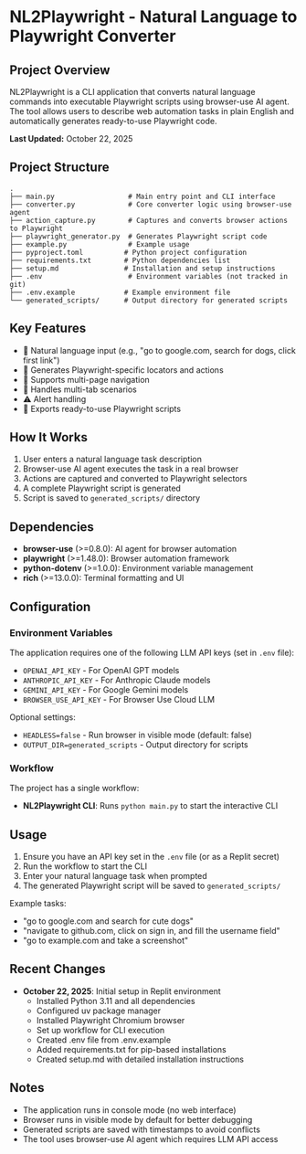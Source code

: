 # NL2Playwright - Natural Language to Playwright Converter

## Project Overview

NL2Playwright is a CLI application that converts natural language commands into executable Playwright scripts using browser-use AI agent. The tool allows users to describe web automation tasks in plain English and automatically generates ready-to-use Playwright code.

**Last Updated:** October 22, 2025

## Project Structure

```
.
├── main.py                  # Main entry point and CLI interface
├── converter.py             # Core converter logic using browser-use agent
├── action_capture.py        # Captures and converts browser actions to Playwright
├── playwright_generator.py  # Generates Playwright script code
├── example.py               # Example usage
├── pyproject.toml          # Python project configuration
├── requirements.txt        # Python dependencies list
├── setup.md                # Installation and setup instructions
├── .env                     # Environment variables (not tracked in git)
├── .env.example            # Example environment file
└── generated_scripts/      # Output directory for generated scripts
```

## Key Features

- 🤖 Natural language input (e.g., "go to google.com, search for dogs, click first link")
- 🎯 Generates Playwright-specific locators and actions
- 🔄 Supports multi-page navigation
- 📑 Handles multi-tab scenarios
- ⚠️ Alert handling
- 📝 Exports ready-to-use Playwright scripts

## How It Works

1. User enters a natural language task description
2. Browser-use AI agent executes the task in a real browser
3. Actions are captured and converted to Playwright selectors
4. A complete Playwright script is generated
5. Script is saved to `generated_scripts/` directory

## Dependencies

- **browser-use** (>=0.8.0): AI agent for browser automation
- **playwright** (>=1.48.0): Browser automation framework
- **python-dotenv** (>=1.0.0): Environment variable management
- **rich** (>=13.0.0): Terminal formatting and UI

## Configuration

### Environment Variables

The application requires one of the following LLM API keys (set in `.env` file):

- `OPENAI_API_KEY` - For OpenAI GPT models
- `ANTHROPIC_API_KEY` - For Anthropic Claude models
- `GEMINI_API_KEY` - For Google Gemini models
- `BROWSER_USE_API_KEY` - For Browser Use Cloud LLM

Optional settings:
- `HEADLESS=false` - Run browser in visible mode (default: false)
- `OUTPUT_DIR=generated_scripts` - Output directory for scripts

### Workflow

The project has a single workflow:
- **NL2Playwright CLI**: Runs `python main.py` to start the interactive CLI

## Usage

1. Ensure you have an API key set in the `.env` file (or as a Replit secret)
2. Run the workflow to start the CLI
3. Enter your natural language task when prompted
4. The generated Playwright script will be saved to `generated_scripts/`

Example tasks:
- "go to google.com and search for cute dogs"
- "navigate to github.com, click on sign in, and fill the username field"
- "go to example.com and take a screenshot"

## Recent Changes

- **October 22, 2025**: Initial setup in Replit environment
  - Installed Python 3.11 and all dependencies
  - Configured uv package manager
  - Installed Playwright Chromium browser
  - Set up workflow for CLI execution
  - Created .env file from .env.example
  - Added requirements.txt for pip-based installations
  - Created setup.md with detailed installation instructions

## Notes

- The application runs in console mode (no web interface)
- Browser runs in visible mode by default for better debugging
- Generated scripts are saved with timestamps to avoid conflicts
- The tool uses browser-use AI agent which requires LLM API access
